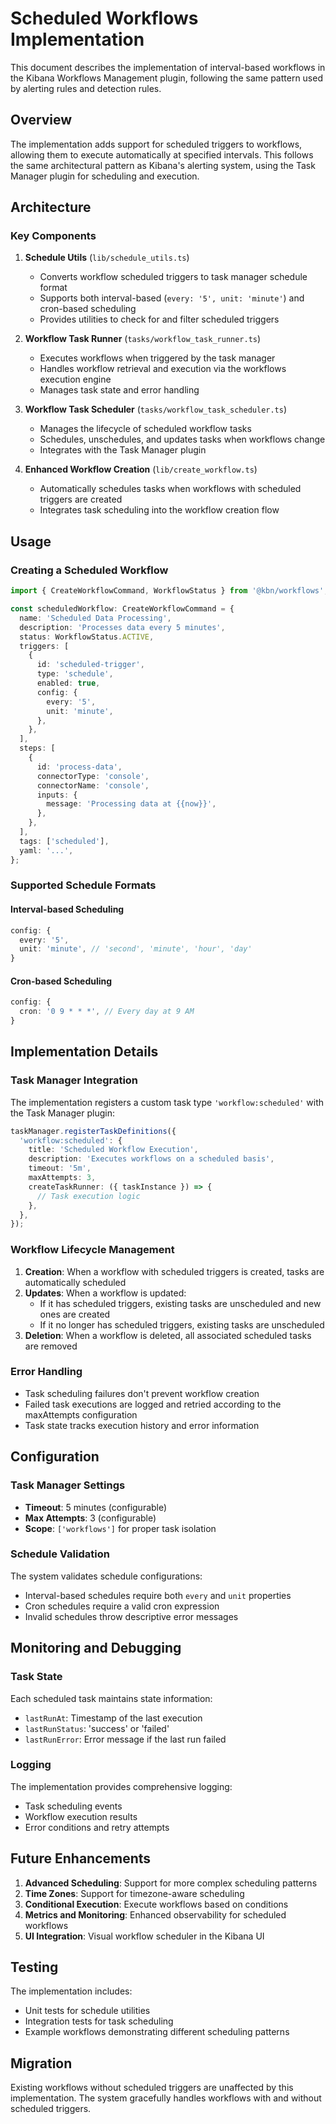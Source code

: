# Scheduled Workflows Implementation

This document describes the implementation of interval-based workflows in the Kibana Workflows Management plugin, following the same pattern used by alerting rules and detection rules.

## Overview

The implementation adds support for scheduled triggers to workflows, allowing them to execute automatically at specified intervals. This follows the same architectural pattern as Kibana's alerting system, using the Task Manager plugin for scheduling and execution.

## Architecture

### Key Components

1. **Schedule Utils** (`lib/schedule_utils.ts`)
   - Converts workflow scheduled triggers to task manager schedule format
   - Supports both interval-based (`every: '5', unit: 'minute'`) and cron-based scheduling
   - Provides utilities to check for and filter scheduled triggers

2. **Workflow Task Runner** (`tasks/workflow_task_runner.ts`)
   - Executes workflows when triggered by the task manager
   - Handles workflow retrieval and execution via the workflows execution engine
   - Manages task state and error handling

3. **Workflow Task Scheduler** (`tasks/workflow_task_scheduler.ts`)
   - Manages the lifecycle of scheduled workflow tasks
   - Schedules, unschedules, and updates tasks when workflows change
   - Integrates with the Task Manager plugin

4. **Enhanced Workflow Creation** (`lib/create_workflow.ts`)
   - Automatically schedules tasks when workflows with scheduled triggers are created
   - Integrates task scheduling into the workflow creation flow

## Usage

### Creating a Scheduled Workflow

```typescript
import { CreateWorkflowCommand, WorkflowStatus } from '@kbn/workflows';

const scheduledWorkflow: CreateWorkflowCommand = {
  name: 'Scheduled Data Processing',
  description: 'Processes data every 5 minutes',
  status: WorkflowStatus.ACTIVE,
  triggers: [
    {
      id: 'scheduled-trigger',
      type: 'schedule',
      enabled: true,
      config: {
        every: '5',
        unit: 'minute',
      },
    },
  ],
  steps: [
    {
      id: 'process-data',
      connectorType: 'console',
      connectorName: 'console',
      inputs: {
        message: 'Processing data at {{now}}',
      },
    },
  ],
  tags: ['scheduled'],
  yaml: '...',
};
```

### Supported Schedule Formats

#### Interval-based Scheduling
```typescript
config: {
  every: '5',
  unit: 'minute', // 'second', 'minute', 'hour', 'day'
}
```

#### Cron-based Scheduling
```typescript
config: {
  cron: '0 9 * * *', // Every day at 9 AM
}
```

## Implementation Details

### Task Manager Integration

The implementation registers a custom task type `'workflow:scheduled'` with the Task Manager plugin:

```typescript
taskManager.registerTaskDefinitions({
  'workflow:scheduled': {
    title: 'Scheduled Workflow Execution',
    description: 'Executes workflows on a scheduled basis',
    timeout: '5m',
    maxAttempts: 3,
    createTaskRunner: ({ taskInstance }) => {
      // Task execution logic
    },
  },
});
```

### Workflow Lifecycle Management

1. **Creation**: When a workflow with scheduled triggers is created, tasks are automatically scheduled
2. **Updates**: When a workflow is updated:
   - If it has scheduled triggers, existing tasks are unscheduled and new ones are created
   - If it no longer has scheduled triggers, existing tasks are unscheduled
3. **Deletion**: When a workflow is deleted, all associated scheduled tasks are removed

### Error Handling

- Task scheduling failures don't prevent workflow creation
- Failed task executions are logged and retried according to the maxAttempts configuration
- Task state tracks execution history and error information

## Configuration

### Task Manager Settings

- **Timeout**: 5 minutes (configurable)
- **Max Attempts**: 3 (configurable)
- **Scope**: `['workflows']` for proper task isolation

### Schedule Validation

The system validates schedule configurations:
- Interval-based schedules require both `every` and `unit` properties
- Cron schedules require a valid cron expression
- Invalid schedules throw descriptive error messages

## Monitoring and Debugging

### Task State

Each scheduled task maintains state information:
- `lastRunAt`: Timestamp of the last execution
- `lastRunStatus`: 'success' or 'failed'
- `lastRunError`: Error message if the last run failed

### Logging

The implementation provides comprehensive logging:
- Task scheduling events
- Workflow execution results
- Error conditions and retry attempts

## Future Enhancements

1. **Advanced Scheduling**: Support for more complex scheduling patterns
2. **Time Zones**: Support for timezone-aware scheduling
3. **Conditional Execution**: Execute workflows based on conditions
4. **Metrics and Monitoring**: Enhanced observability for scheduled workflows
5. **UI Integration**: Visual workflow scheduler in the Kibana UI

## Testing

The implementation includes:
- Unit tests for schedule utilities
- Integration tests for task scheduling
- Example workflows demonstrating different scheduling patterns

## Migration

Existing workflows without scheduled triggers are unaffected by this implementation. The system gracefully handles workflows with and without scheduled triggers. 